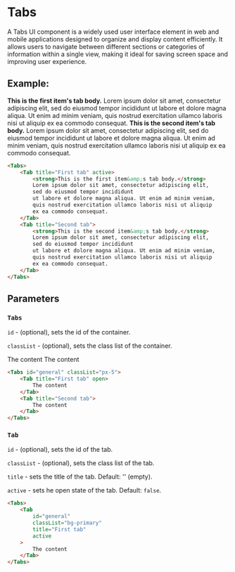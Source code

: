 # Tabs

A Tabs UI component is a widely used user interface element in web and mobile applications designed to organize and display content efficiently. It allows users to navigate between different sections or categories of information within a single view, making it ideal for saving screen space and improving user experience.

## Example: 

<div>
    <Tabs>
        <Tab title="First tab" active>
            <strong>This is the first item's tab body.</strong>
            Lorem ipsum dolor sit amet, consectetur adipiscing elit,
            sed do eiusmod tempor incididunt
            ut labore et dolore magna aliqua. Ut enim ad minim veniam,
            quis nostrud exercitation ullamco laboris nisi ut aliquip
            ex ea commodo consequat.
        </Tab>
        <Tab title="Second tab">
            <strong>This is the second item's tab body.</strong>
            Lorem ipsum dolor sit amet, consectetur adipiscing elit,
            sed do eiusmod tempor incididunt
            ut labore et dolore magna aliqua. Ut enim ad minim veniam,
            quis nostrud exercitation ullamco laboris nisi ut aliquip
            ex ea commodo consequat.
        </Tab>
    </Tabs>
</div>

```html
<Tabs>
    <Tab title="First tab" active>
        <strong>This is the first item&amp;s tab body.</strong>
        Lorem ipsum dolor sit amet, consectetur adipiscing elit,
        sed do eiusmod tempor incididunt
        ut labore et dolore magna aliqua. Ut enim ad minim veniam,
        quis nostrud exercitation ullamco laboris nisi ut aliquip
        ex ea commodo consequat.
    </Tab>
    <Tab title="Second tab">
        <strong>This is the second item&amp;s tab body.</strong>
        Lorem ipsum dolor sit amet, consectetur adipiscing elit,
        sed do eiusmod tempor incididunt
        ut labore et dolore magna aliqua. Ut enim ad minim veniam,
        quis nostrud exercitation ullamco laboris nisi ut aliquip
        ex ea commodo consequat.
    </Tab>
</Tabs>
```

## Parameters

### `Tabs`

`id` - (optional), sets the id of the container.

`classList` - (optional), sets the class list of the container.

<div>
    <Tabs id="general" classList="px-5">
        <Tab title="First tab" active>
            The content
        </Tab>
        <Tab title="Second tab">
            The content
        </Tab>
    </Tabs>
</div>

```html
<Tabs id="general" classList="px-5">
    <Tab title="First tab" open>
        The content
    </Tab>
    <Tab title="Second tab">
        The content
    </Tab>
</Tabs>
```

### `Tab`

`id` - (optional), sets the id of the tab.

`classList` - (optional), sets the class list of the tab.

`title` - sets the title of the tab. Default: '' (empty).

`active` - sets he open state of the tab. Default: `false`.

```html
<Tabs>
    <Tab
        id="general"
        classList="bg-primary"
        title="First tab"
        active
    >
        The content
    </Tab>
</Tabs>
```